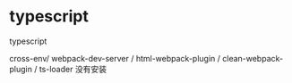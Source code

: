 # typescript
typescript


cross-env/ webpack-dev-server / html-webpack-plugin / clean-webpack-plugin / ts-loader 没有安装